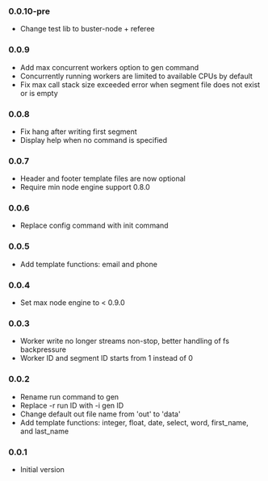 ### 0.0.10-pre
* Change test lib to buster-node + referee

### 0.0.9
* Add max concurrent workers option to gen command
* Concurrently running workers are limited to available CPUs by default
* Fix max call stack size exceeded error when segment file does not exist or is empty

### 0.0.8
* Fix hang after writing first segment
* Display help when no command is specified

### 0.0.7
* Header and footer template files are now optional
* Require min node engine support 0.8.0

### 0.0.6
* Replace config command with init command

### 0.0.5
* Add template functions: email and phone

### 0.0.4
* Set max node engine to < 0.9.0

### 0.0.3
* Worker write no longer streams non-stop, better handling of fs backpressure
* Worker ID and segment ID starts from 1 instead of 0

### 0.0.2
* Rename run command to gen
* Replace -r run ID with -i gen ID
* Change default out file name from 'out' to 'data'
* Add template functions: integer, float, date, select, word, first_name, and last_name

### 0.0.1
* Initial version 
